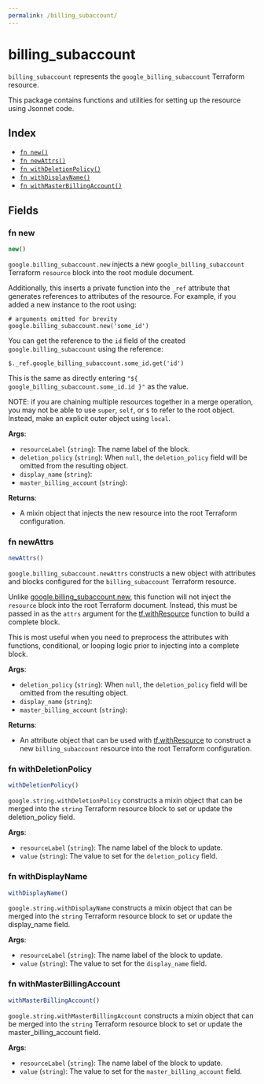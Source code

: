 ```yaml
---
permalink: /billing_subaccount/
---
```


# billing_subaccount

`billing_subaccount` represents the `google_billing_subaccount` Terraform resource.



This package contains functions and utilities for setting up the resource using Jsonnet code.


## Index

* [`fn new()`](#fn-new)
* [`fn newAttrs()`](#fn-newattrs)
* [`fn withDeletionPolicy()`](#fn-withdeletionpolicy)
* [`fn withDisplayName()`](#fn-withdisplayname)
* [`fn withMasterBillingAccount()`](#fn-withmasterbillingaccount)

## Fields

### fn new

```ts
new()
```


`google.billing_subaccount.new` injects a new `google_billing_subaccount` Terraform `resource`
block into the root module document.

Additionally, this inserts a private function into the `_ref` attribute that generates references to attributes of the
resource. For example, if you added a new instance to the root using:

    # arguments omitted for brevity
    google.billing_subaccount.new('some_id')

You can get the reference to the `id` field of the created `google.billing_subaccount` using the reference:

    $._ref.google_billing_subaccount.some_id.get('id')

This is the same as directly entering `"${ google_billing_subaccount.some_id.id }"` as the value.

NOTE: if you are chaining multiple resources together in a merge operation, you may not be able to use `super`, `self`,
or `$` to refer to the root object. Instead, make an explicit outer object using `local`.

**Args**:
  - `resourceLabel` (`string`): The name label of the block.
  - `deletion_policy` (`string`):  When `null`, the `deletion_policy` field will be omitted from the resulting object.
  - `display_name` (`string`): 
  - `master_billing_account` (`string`): 

**Returns**:
- A mixin object that injects the new resource into the root Terraform configuration.


### fn newAttrs

```ts
newAttrs()
```


`google.billing_subaccount.newAttrs` constructs a new object with attributes and blocks configured for the `billing_subaccount`
Terraform resource.

Unlike [google.billing_subaccount.new](#fn-new), this function will not inject the `resource`
block into the root Terraform document. Instead, this must be passed in as the `attrs` argument for the
[tf.withResource](https://github.com/tf-libsonnet/core/tree/main/docs#fn-withresource) function to build a complete block.

This is most useful when you need to preprocess the attributes with functions, conditional, or looping logic prior to
injecting into a complete block.

**Args**:
  - `deletion_policy` (`string`):  When `null`, the `deletion_policy` field will be omitted from the resulting object.
  - `display_name` (`string`): 
  - `master_billing_account` (`string`): 

**Returns**:
  - An attribute object that can be used with [tf.withResource](https://github.com/tf-libsonnet/core/tree/main/docs#fn-withresource) to construct a new `billing_subaccount` resource into the root Terraform configuration.


### fn withDeletionPolicy

```ts
withDeletionPolicy()
```

`google.string.withDeletionPolicy` constructs a mixin object that can be merged into the `string`
Terraform resource block to set or update the deletion_policy field.



**Args**:
  - `resourceLabel` (`string`): The name label of the block to update.
  - `value` (`string`): The value to set for the `deletion_policy` field.


### fn withDisplayName

```ts
withDisplayName()
```

`google.string.withDisplayName` constructs a mixin object that can be merged into the `string`
Terraform resource block to set or update the display_name field.



**Args**:
  - `resourceLabel` (`string`): The name label of the block to update.
  - `value` (`string`): The value to set for the `display_name` field.


### fn withMasterBillingAccount

```ts
withMasterBillingAccount()
```

`google.string.withMasterBillingAccount` constructs a mixin object that can be merged into the `string`
Terraform resource block to set or update the master_billing_account field.



**Args**:
  - `resourceLabel` (`string`): The name label of the block to update.
  - `value` (`string`): The value to set for the `master_billing_account` field.

